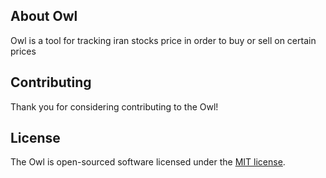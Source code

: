 


## About Owl

Owl is a tool for tracking iran stocks price in order to buy or sell on certain prices

## Contributing

Thank you for considering contributing to the Owl! 


## License

The Owl is open-sourced software licensed under the [MIT license](https://opensource.org/licenses/MIT).
